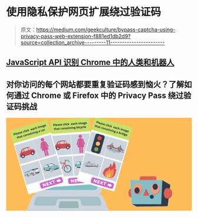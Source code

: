 # 使用隐私保护网页扩展绕过验证码

> 原文：<https://medium.com/geekculture/bypass-captcha-using-privacy-pass-web-extension-f881ed1db2d9?source=collection_archive---------11----------------------->

## [JavaScript API 识别 Chrome 中的人类和机器人](https://blog.bitsrc.io/javascript-api-to-recognize-humans-vs-bots-in-chrome-db78f6a9963e)

## 对你访问的每个网站都要重复验证码感到恼火？了解如何通过 Chrome 或 Firefox 中的 Privacy Pass 绕过验证码挑战

![](img/a6467e0777cf3587b25bfafe4bd3da8e.png)